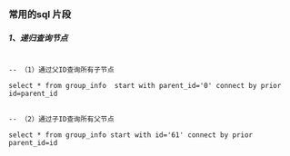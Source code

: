### 常用的sql 片段


##### 1、递归查询节点
```

-- （1）通过父ID查询所有子节点

select * from group_info  start with parent_id='0' connect by prior id=parent_id


-- （2）通过子ID查询所有父节点

select * from group_info start with id='61' connect by prior parent_id=id
```

